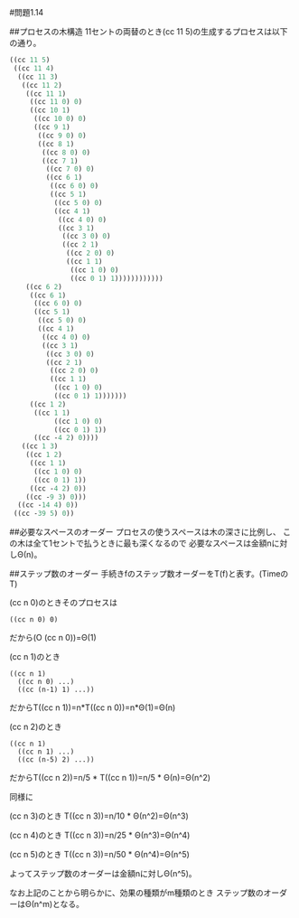 #問題1.14

##プロセスの木構造
11セントの両替のとき(cc 11 5)の生成するプロセスは以下の通り。
```scheme
((cc 11 5)
 ((cc 11 4)
  ((cc 11 3)
   ((cc 11 2)
    ((cc 11 1)
     ((cc 11 0) 0)
     ((cc 10 1)
      ((cc 10 0) 0)
      ((cc 9 1)
       ((cc 9 0) 0)
       ((cc 8 1)
        ((cc 8 0) 0)
        ((cc 7 1)
         ((cc 7 0) 0)
         ((cc 6 1)
          ((cc 6 0) 0)
          ((cc 5 1)
           ((cc 5 0) 0)
           ((cc 4 1)
            ((cc 4 0) 0)
            ((cc 3 1)
             ((cc 3 0) 0)
             ((cc 2 1)
              ((cc 2 0) 0)
              ((cc 1 1)
               ((cc 1 0) 0)
               ((cc 0 1) 1))))))))))))
    ((cc 6 2)
     ((cc 6 1)
      ((cc 6 0) 0)
      ((cc 5 1)
       ((cc 5 0) 0)
       ((cc 4 1)
        ((cc 4 0) 0)
        ((cc 3 1)
         ((cc 3 0) 0)
         ((cc 2 1)
          ((cc 2 0) 0)
          ((cc 1 1)
           ((cc 1 0) 0)
           ((cc 0 1) 1)))))))
     ((cc 1 2)
      ((cc 1 1)
           ((cc 1 0) 0)
           ((cc 0 1) 1))
      ((cc -4 2) 0))))
   ((cc 1 3)
    ((cc 1 2)
     ((cc 1 1)
      ((cc 1 0) 0)
      ((cc 0 1) 1))
     ((cc -4 2) 0))
    ((cc -9 3) 0)))
  ((cc -14 4) 0))
 ((cc -39 5) 0))
```

##必要なスペースのオーダー
プロセスの使うスペースは木の深さに比例し、
この木は全て1セントで払うときに最も深くなるので
必要なスペースは金額nに対しΘ(n)。

##ステップ数のオーダー
手続きfのステップ数オーダーをT(f)と表す。(TimeのT)

(cc n 0)のときそのプロセスは
```
((cc n 0) 0)
```
だから(O (cc n 0))=Θ(1)

(cc n 1)のとき
```
((cc n 1)
  ((cc n 0) ...)
  ((cc (n-1) 1) ...))
```
だからT((cc n 1))=n\*T((cc n 0))=n\*Θ(1)=Θ(n)

(cc n 2)のとき
```
((cc n 1)
  ((cc n 1) ...)
  ((cc (n-5) 2) ...))
```
だからT((cc n 2))=n/5 \* T((cc n 1))=n/5 \* Θ(n)=Θ(n^2)

同様に

(cc n 3)のとき
T((cc n 3))=n/10 \* Θ(n^2)=Θ(n^3)

(cc n 4)のとき
T((cc n 3))=n/25 \* Θ(n^3)=Θ(n^4)

(cc n 5)のとき
T((cc n 3))=n/50 \* Θ(n^4)=Θ(n^5)

よってステップ数のオーダーは金額nに対しΘ(n^5)。

なお上記のことから明らかに、効果の種類がm種類のとき
ステップ数のオーダーはΘ(n^m)となる。
